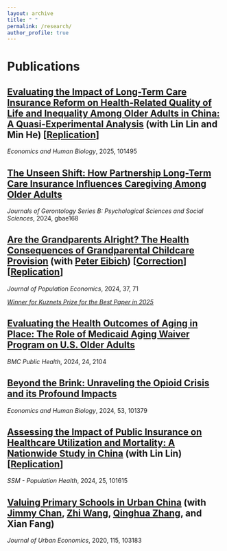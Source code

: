 ```yaml
---
layout: archive
title: " "
permalink: /research/
author_profile: true
---
```


Publications
======
## [Evaluating the Impact of Long-Term Care Insurance Reform on Health-Related Quality of Life and Inequality Among Older Adults in China: A Quasi-Experimental Analysis](https://doi.org/10.1016/j.ehb.2025.101495) (with Lin Lin and Min He) [[Replication](https://doi.org/10.17605/OSF.IO/XJBPF)]

_Economics and Human Biology_, 2025, 101495

## [The Unseen Shift: How Partnership Long-Term Care Insurance Influences Caregiving Among Older Adults](https://doi.org/10.1093/geronb/gbae168)

_Journals of Gerontology Series B: Psychological Sciences and Social Sciences_, 2024, gbae168

## [Are the Grandparents Alright? The Health Consequences of Grandparental Childcare Provision](https://doi.org/10.1007/s00148-024-01044-5) (with [Peter Eibich](https://sites.google.com/site/eibichpe/home)) [[Correction](https://emmazai.github.io/files/Correction_notice_for_website.pdf)] [[Replication](https://doi.org/10.17605/OSF.IO/2PM6R)]

_Journal of Population Economics_, 2024, 37, 71

[_Winner for Kuznets Prize for the Best Paper in 2025_](https://glabor.org/global-glo-jope-conference-2024-december-4-7-2024/)

## [Evaluating the Health Outcomes of Aging in Place: The Role of Medicaid Aging Waiver Program on U.S. Older Adults](https://doi.org/10.1186/s12889-024-19498-3)

_BMC Public Health_, 2024, 24, 2104

## [Beyond the Brink: Unraveling the Opioid Crisis and its Profound Impacts](https://doi.org/10.1016/j.ehb.2024.101379)

 _Economics and Human Biology_, 2024, 53, 101379
 
## [Assessing the Impact of Public Insurance on Healthcare Utilization and Mortality: A Nationwide Study in China](https://doi.org/10.1016/j.ssmph.2024.101615) (with Lin Lin) [[Replication](https://doi.org/10.17605/OSF.IO/XJBPF)]

_SSM - Population Health_, 2024, 25, 101615

## [Valuing Primary Schools in Urban China](https://doi.org/10.1016/j.jue.2019.103183) (with [Jimmy Chan](https://jimmyhingchan.weebly.com/), [Zhi Wang](https://zhiwang2013brownecon.weebly.com/), [Qinghua Zhang](https://en.gsm.pku.edu.cn/conjsxq.jsp?urltype=tree.TreeTempUrl&wbtreeid=1099&user_id=zhangq), and Xian Fang)

_Journal of Urban Economics_, 2020, 115, 103183

<!-- We study the effect of school quality on housing prices in urban China. Our objective is to provide an estimate of the school quality premium based on the best available data. To account for unobserved neighborhood characteristics, we adopt the boundary-discontinuity design of Black (1999) and the matching strategy proposed by Fack and Grenet (2010). The results suggest that parents value public primary schools that have outstanding records in academic tournaments. The school-quality premium is highly non-linear. While a tournament superstar—a school above the 90th percentile in tournament performance—causes housing prices in its neighborhood to increase by 14 percent, or about 430,000RMB ($60,648), the price difference between non-superstar schools is small.

[Graphs of education in China](https://emmazai.github.io/files/EducationinChina.pdf)  -->


<!--
Working Papers
======
## [The Unintended Effect of Medicaid Aging Waivers on Informal Caregiving](https://emmazai.github.io/files/MAW_care.pdf)

(with [Yinan Liu](https://www.ynliu.com/) )

## [Does Aging at Home Make Older Adults Healthy: Evidence from Medicaid Home and Community-Based Services](https://emmazai.github.io/files/hcbs_health.pdf)

(with [Yinan Liu](https://www.ynliu.com/) )  

## [Do safe assets affect the financial decisions of individuals nearing retirement? Evidence from the Partnership for Long-Term Care Program](https://emmazai.github.io/files/pltc_employment.pdf) 

(with [Yinan Liu](https://www.ynliu.com/) ) 

## [The Role of Supply Responses in Public Insurance Expansion: Evidence from China's New Cooperative Medical Scheme](https://emmazai.github.io/files/ncms_supply.pdf) 

(with [Lin Lin](https://faculty.ecnu.edu.cn/_s35/ll2_en_17023/main.psp)) -->



